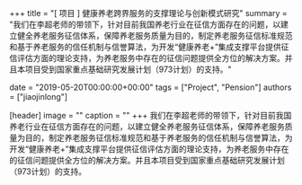 +++
title = "[ 项目 ] 健康养老跨界服务的支撑理论与创新模式研究"
summary = "我们在李超老师的带领下，针对目前我国养老行业在征信方面存在的问题，以建立健全养老服务征信体系，保障养老服务质量为目的，制定养老服务征信标准规范和基于养老服务的信任机制与信誉算法，为开发“健康养老+”集成支撑平台提供征信评估方面的理论支持，为养老服务中存在的征信问题提供全方位的解决方案。并且本项目受到国家重点基础研究发展计划（973计划）的支持。"

date = "2019-05-20T00:00:00+00:00"
tags = ["Project", "Pension"]
authors = ["jiaojinlong"]

[header]
image = ""
caption = ""
+++
我们在李超老师的带领下，针对目前我国养老行业在征信方面存在的问题，以建立健全养老服务征信体系，保障养老服务质量为目的，制定养老服务征信标准规范和基于养老服务的信任机制与信誉算法，为开发“健康养老+”集成支撑平台提供征信评估方面的理论支持，为养老服务中存在的征信问题提供全方位的解决方案。并且本项目受到国家重点基础研究发展计划（973计划）的支持。
